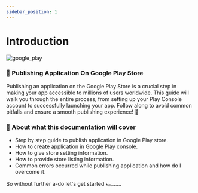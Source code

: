 ```yaml
---
sidebar_position: 1
---
```


# Introduction

![google_play](/img/google_play.jpg)

### 📌 Publishing Application On Google Play Store

Publishing an application on the Google Play Store is a crucial step in making your app accessible to millions of users worldwide. This guide will walk you through the entire process, from setting up your Play Console account to successfully launching your app. Follow along to avoid common pitfalls and ensure a smooth publishing experience! 🚀

### 📔 About what this documentation will cover

- Step by step guide to publish application in Google Play store.
- How to create application in Google Play console.
- How to give store setting information.
- How to provide store listing information.
- Common errors occurred while publishing application and how do I overcome it.

So without further a-do let's get started 🏎️......